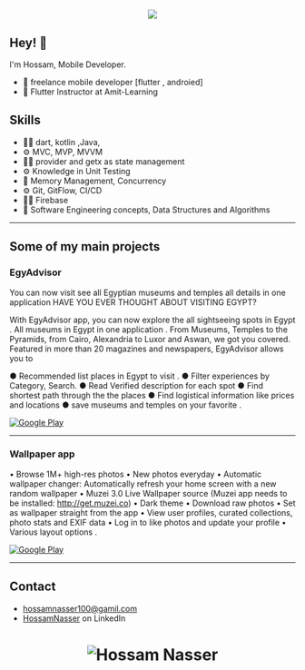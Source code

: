 
<h1 align="center">
  <img src="https://readme-typing-svg.herokuapp.com?size=40&duration=3500&color=A322CA&center=true&vCenter=true&width=820&height=100&lines=Hossam+Nasser;Mobile+developer+(Flutter+%7C+Android)" />
</h1>

## Hey! 👋
I'm Hossam, Mobile Developer.

- 🧭 freelance mobile developer [flutter , androied]
- 🧭 Flutter Instructor at Amit-Learning 
 

## Skills
-	👨‍💻 dart, kotlin ,Java, 
-	⚙️ MVC, MVP,  MVVM 
-	👨‍💻 provider and getx as state management 
-	⚙️ Knowledge in Unit Testing
-	💽 Memory Management, Concurrency 
-	⚙️ Git, GitFlow, CI/CD
-	👨‍💻 Firebase
-	💽 Software Engineering concepts, Data Structures and Algorithms

<hr>
  
## Some of my main projects

### EgyAdvisor 

You can now visit see all Egyptian museums and temples all details in one application
HAVE YOU EVER THOUGHT ABOUT VISITING EGYPT?

With EgyAdvisor app, you can now explore the all sightseeing spots in Egypt . All museums in Egypt in one application . From Museums, Temples to the Pyramids, from Cairo, Alexandria to Luxor and Aswan, we got you covered.
Featured in more than 20 magazines and newspapers, EgyAdvisor allows you to

● Recommended list places in Egypt to visit .
● Filter experiences by Category, Search.
● Read Verified description for each spot
● Find shortest path through the the places 
● Find logistical information like prices and locations
● save museums and temples on your favorite
.<br />

<p><a href="https://play.google.com/store/apps/details?id=com.hn.misr.EgyAdvisor" target="_blank"><img alt="Google Play" src="https://img.shields.io/badge/Get%20it%20on%20google%20play-blue.svg?style=for-the-badge&logo=google-play" /></a> </a><p>
  
<hr>

### Wallpaper app

• Browse 1M+ high-res photos
• New photos everyday
• Automatic wallpaper changer: Automatically refresh your home screen with a new random wallpaper
• Muzei 3.0 Live Wallpaper source (Muzei app needs to be installed: http://get.muzei.co)
• Dark theme
• Download raw photos
• Set as wallpaper straight from the app
• View user profiles, curated collections, photo stats and EXIF data
• Log in to like photos and update your profile
• Various layout options
.<br />

<p><a href="https://play.google.com/store/apps/details?id=com.developer.arsltech.pexelwallpaper" target="_blank"><img alt="Google Play" src="https://img.shields.io/badge/Get%20it%20on%20google%20play-blue.svg?style=for-the-badge&logo=google-play" /></a> </a><p>
 
<hr>

## Contact
- [hossamnasser100@gamil.com](mailto:hossamnasser100@gamil.com)
- [HossamNasser](https://www.linkedin.com/in/hossam-nasser-830202204/) on LinkedIn


<h1 align="center">
  <img src="https://github-readme-stats.vercel.app/api?username=Hossam-Nasser&show_icons=true&theme=radical" alt="Hossam Nasser" />
</h1>
